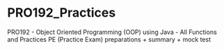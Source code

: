 # PRO192_Practices
PRO192 - Object Oriented Programming (OOP) using Java - All Functions and Practices
PE (Practice Exam) preparations + summary + mock test

